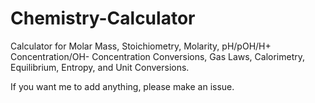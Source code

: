 # Chemistry-Calculator
Calculator for Molar Mass, Stoichiometry, Molarity, pH/pOH/H+ Concentration/OH- Concentration Conversions, Gas Laws, Calorimetry, Equilibrium, Entropy, and Unit Conversions.

If you want me to add anything, please make an issue.
